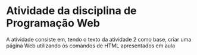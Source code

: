 # Atividade da disciplina de Programação Web

A atividade consiste em, tendo o texto da atividade 2 como base, criar uma página Web utilizando os comandos de HTML apresentados em aula


